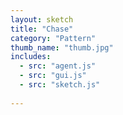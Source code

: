 ```yaml
---
layout: sketch
title: "Chase" 
category: "Pattern" 
thumb_name: "thumb.jpg"
includes:
  - src: "agent.js"
  - src: "gui.js"
  - src: "sketch.js"
  
---
```


<!-- 

  You can change the title, category and thumb as you like 
  (just make sure the folder contain a jpg for the thumb with the correct name)
  Do not change the first line "layout: sketch"

  If you need to customize this html page:
    1) delete the line "layout: sketch"
    2) copy the content of "/_layouts/sketch.html" below. 
    Make sure to leave one line of space between the markup above and the html code

-->
